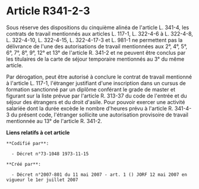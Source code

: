 # Article R341-2-3

Sous réserve des dispositions du cinquième alinéa de l'article L. 341-4, les contrats de travail mentionnés aux articles L.
117-1, L. 322-4-6 à L. 322-4-8, L. 322-4-10, L. 322-4-15, L. 322-4-17-3 et L. 981-1 ne permettent pas la délivrance de l'une
des autorisations de travail mentionnées aux 2°, 4°, 5°, 6°, 7°, 8°, 9°, 12° et 13° de l'article R. 341-2 et ne peuvent être
conclus par les titulaires de la carte de séjour temporaire mentionnés au 3° du même article.

Par dérogation, peut être autorisé à conclure le contrat de travail mentionné à l'article L. 117-1, l'étranger justifiant
d'une inscription dans un cursus de formation sanctionné par un diplôme conférant le grade de master et figurant sur la liste
prévue par l'article R. 313-37 du code de l'entrée et du séjour des étrangers et du droit d'asile. Pour pouvoir exercer une
activité salariée dont la durée excède le nombre d'heures prévu à l'article R. 341-4-3 du présent code, l'étranger sollicite
une autorisation provisoire de travail mentionnée au 13° de l'article R. 341-2.

**Liens relatifs à cet article**

	**Codifié par**:

	  - Décret n°73-1048 1973-11-15

	**Créé par**:

	  - Décret n°2007-801 du 11 mai 2007 - art. 1 () JORF 12 mai 2007 en vigueur le 1er juillet 2007
